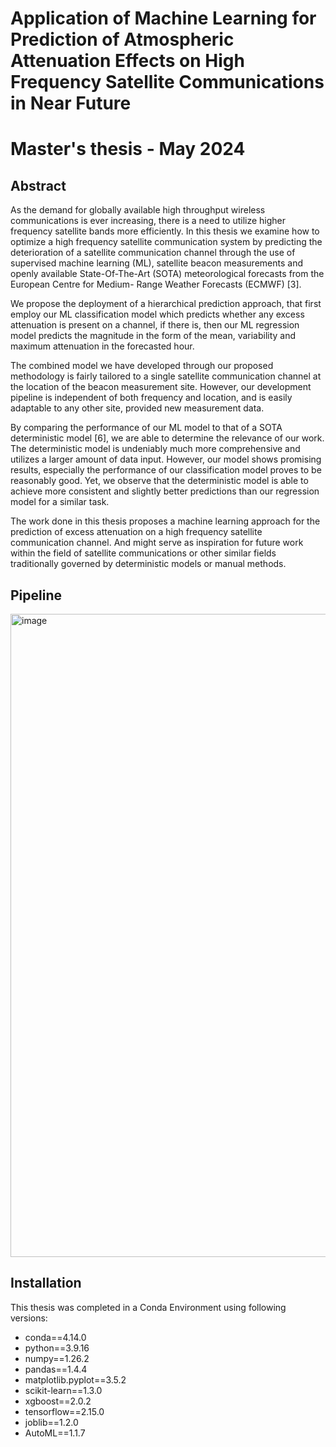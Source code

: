 # Application of Machine Learning for Prediction of Atmospheric Attenuation Effects on High Frequency Satellite Communications in Near Future
# Master's thesis - May 2024
## Abstract
As the demand for globally available high throughput wireless communications is ever
increasing, there is a need to utilize higher frequency satellite bands more efficiently. In this
thesis we examine how to optimize a high frequency satellite communication system by
predicting the deterioration of a satellite communication channel through the use of
supervised machine learning (ML), satellite beacon measurements and openly available
State-Of-The-Art (SOTA) meteorological forecasts from the European Centre for Medium-
Range Weather Forecasts (ECMWF) [3].

  We propose the deployment of a hierarchical prediction approach, that first employ
our ML classification model which predicts whether any excess attenuation is present on a
channel, if there is, then our ML regression model predicts the magnitude in the form of the
mean, variability and maximum attenuation in the forecasted hour.

  The combined model we have developed through our proposed methodology is
fairly tailored to a single satellite communication channel at the location of the beacon
measurement site. However, our development pipeline is independent of both frequency
and location, and is easily adaptable to any other site, provided new measurement data.

  By comparing the performance of our ML model to that of a SOTA deterministic
model [6], we are able to determine the relevance of our work. The deterministic model is
undeniably much more comprehensive and utilizes a larger amount of data input. However,
our model shows promising results, especially the performance of our classification model
proves to be reasonably good. Yet, we observe that the deterministic model is able to
achieve more consistent and slightly better predictions than our regression model for a
similar task.

  The work done in this thesis proposes a machine learning approach for the
prediction of excess attenuation on a high frequency satellite communication channel. And
might serve as inspiration for future work within the field of satellite communications or
other similar fields traditionally governed by deterministic models or manual methods.

## Pipeline
<img width="855" height="1029" alt="image" src="https://github.com/user-attachments/assets/005c437b-cafc-44e0-9c6d-924a90d7f9cd" />

## Installation
This thesis was completed in a Conda Environment using following versions:
- conda==4.14.0
- python==3.9.16
- numpy==1.26.2 
- pandas==1.4.4 
- matplotlib.pyplot==3.5.2 
- scikit-learn==1.3.0
- xgboost==2.0.2
- tensorflow==2.15.0
- joblib==1.2.0
- AutoML==1.1.7


